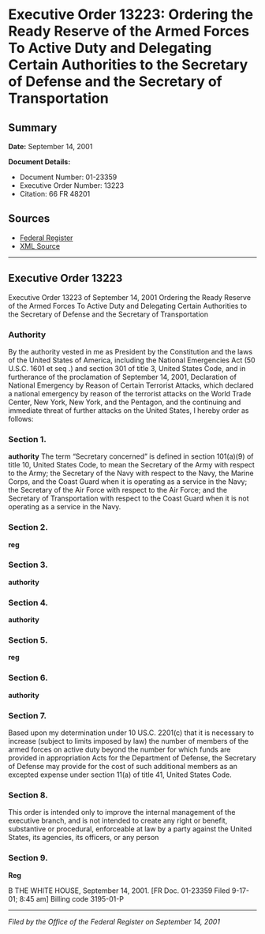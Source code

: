 # Executive Order 13223: Ordering the Ready Reserve of the Armed Forces To Active Duty and Delegating Certain Authorities to the Secretary of Defense and the Secretary of Transportation

## Summary

**Date:** September 14, 2001

**Document Details:**
- Document Number: 01-23359
- Executive Order Number: 13223
- Citation: 66 FR 48201

## Sources
- [Federal Register](https://www.federalregister.gov/documents/2001/09/18/01-23359/ordering-the-ready-reserve-of-the-armed-forces-to-active-duty-and-delegating-certain-authorities-to)
- [XML Source](https://www.federalregister.gov/documents/full_text/xml/2001/09/18/01-23359.xml)

---

## Executive Order 13223

Executive Order 13223 of September 14, 2001
Ordering the Ready Reserve of the Armed Forces To Active Duty and Delegating Certain Authorities to the Secretary of Defense and the Secretary of Transportation
### Authority

By the authority vested in me as President by the Constitution and the laws of the United States of America, including the National Emergencies Act (50 U.S.C. 1601 
et seq
.) and section 301 of title 3, United States Code, and in furtherance of the proclamation of September 14, 2001, Declaration of National Emergency by Reason of Certain Terrorist Attacks, which declared a national emergency by reason of the terrorist attacks on the World Trade Center, New York, New York, and the Pentagon, and the continuing and immediate threat of further attacks on the United States, I hereby order as follows:
### Section 1.

**authority**
 The term “Secretary concerned” is defined in section 101(a)(9) of title 10, United States Code, to mean the Secretary of the Army with respect to the Army; the Secretary of the Navy with respect to the Navy, the Marine Corps, and the Coast Guard when it is operating as a service in the Navy; the Secretary of the Air Force with respect to the Air Force; and the Secretary of Transportation with respect to the Coast Guard when it is not operating as a service in the Navy.
### Section 2.

**reg**

### Section 3.

**authority**

### Section 4.

**authority**

### Section 5.

**reg**

### Section 6.

**authority**

### Section 7.

Based upon my determination under 10 US.C. 2201(c) that it is necessary to increase (subject to limits imposed by law) the number of members of the armed forces on active duty beyond the number for which funds are provided in appropriation Acts for the Department of Defense, the Secretary of Defense may provide for the cost of such additional members as an excepted expense under section 11(a) of title 41, United States Code.
### Section 8.

This order is intended only to improve the internal management of the executive branch, and is not intended to create any right or benefit, substantive or procedural, enforceable at law by a party against the United States, its agencies, its officers, or any person
### Section 9.

**Reg**

B
THE WHITE HOUSE,
September 14, 2001.
[FR Doc. 01-23359
Filed 9-17-01; 8:45 am]
Billing code 3195-01-P

---

*Filed by the Office of the Federal Register on September 14, 2001*
